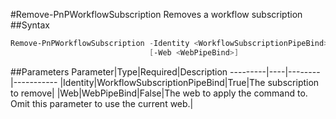 #Remove-PnPWorkflowSubscription
Removes a workflow subscription
##Syntax
```powershell
Remove-PnPWorkflowSubscription -Identity <WorkflowSubscriptionPipeBind>
                               [-Web <WebPipeBind>]
```


##Parameters
Parameter|Type|Required|Description
---------|----|--------|-----------
|Identity|WorkflowSubscriptionPipeBind|True|The subscription to remove|
|Web|WebPipeBind|False|The web to apply the command to. Omit this parameter to use the current web.|
